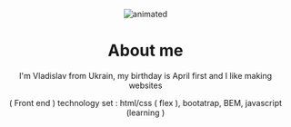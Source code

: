 <p align="center">
  <img src="https://github.com/nero-5-5/nero-5-5/blob/main/dazai-fl-732.gif" alt="animated" />
</p>


<h1 align="center">
About me
</h1>

<p align="center">
I'm Vladislav from Ukrain, my birthday is April first and I like making websites
</p>

<p align="center">
( Front end )  technology set : html/css ( flex ), bootatrap, BEM, javascript  (learning )
</p>
